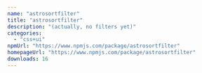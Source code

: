 ```yaml
---
name: "astrosortfilter"
title: "astrosortfilter"
description: "(actually, no filters yet)"
categories:
  - "css+ui"
npmUrl: "https://www.npmjs.com/package/astrosortfilter"
homepageUrl: "https://www.npmjs.com/package/astrosortfilter"
downloads: 16
---
```

